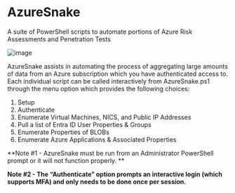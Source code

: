 # AzureSnake
A suite of PowerShell scripts to automate portions of Azure Risk Assessments and Penetration Tests

![image](https://github.com/GoVanguard/AzureSnake/assets/75676514/69f6ca24-9a18-4e14-b632-ab5afef44e98)


AzureSnake assists in automating the process of aggregating large amounts of data from an Azure subscription which you have authenticated access to. Each individual script can be called interactively from AzureSnake.ps1 through the menu option which provides the following choices:

1. Setup
2. Authenticate
3. Enumerate Virtual Machines, NICS, and Public IP Addresses
4. Pull a list of Entra ID User Properties & Groups
5. Enumerate Properties of BLOBs
6. Enumerate Azure Applications & Associated Properties

**Note #1 - AzureSnake must be run from an Administrator PowerShell prompt or it will not function properly. **

**Note #2 -  The “Authenticate” option prompts an interactive login (which supports MFA) and only needs to be done once per session.**
